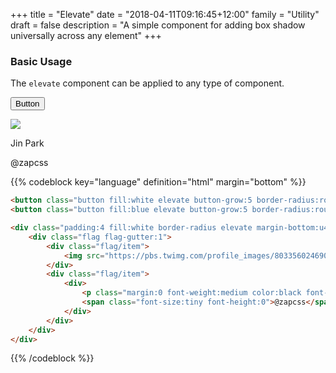 +++
title = "Elevate"
date = "2018-04-11T09:16:45+12:00"
family = "Utility"
draft = false
description = "A simple component for adding box shadow universally across any element"
+++

### Basic Usage

The `elevate` component can be applied to any type of component.

<button class="button fill:white elevate button-grow:2 border-radius:round color:grey-d1 margin-bottom:u2">Button</button>

<div class="padding:4 fill:white border-radius elevate margin-bottom:9">
	<div class="row:media row-gutter:u4">
		<div class="column">
			<img src="https://pbs.twimg.com/profile_images/803356024690216960/CH3i813s_400x400.jpg" class="media border-radius:round media-size:2 fill:primary elevate">
		</div>
		<div class="column display:flex align-item:middle">
			<div>
				<p class="margin:0 font-weight:medium color:black font-height:1">Jin Park</p>
				<span class="font-size:tiny font-height:0">@zapcss</span>
			</div>
		</div>
	</div>
</div>

{{% codeblock key="language" definition="html" margin="bottom" %}}
```html
<button class="button fill:white elevate button-grow:5 border-radius:round color:grey-d1 margin-bottom:u2">Button</button>
<button class="button fill:blue elevate button-grow:5 border-radius:round margin-bottom:u2">Button</button>

<div class="padding:4 fill:white border-radius elevate margin-bottom:u4">
	<div class="flag flag-gutter:1">
		<div class="flag/item">
			<img src="https://pbs.twimg.com/profile_images/803356024690216960/CH3i813s_400x400.jpg" class="media border-radius:round media-size:5 fill:primary elevate">
		</div>
		<div class="flag/item">
			<div>
				<p class="margin:0 font-weight:medium color:black font-height:0">Jin Park</p>
				<span class="font-size:tiny font-height:0">@zapcss</span>
			</div>
		</div>
	</div>
</div>
```
{{% /codeblock %}}
